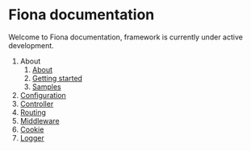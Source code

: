 # Fiona documentation

Welcome to Fiona documentation, framework is currently under active development.

1. About
    1. [About](About.md)
    1. [Getting started](Getting-started.md)
    1. [Samples](Sample.md)
1. [Configuration]()
1. [Controller]()
1. [Routing]()
1. [Middleware]()
1. [Cookie]()
1. [Logger]()